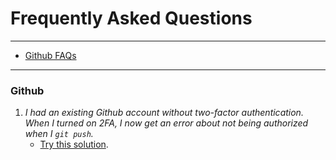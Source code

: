 # Frequently Asked Questions

<hr>

* [Github FAQs](#github)

<hr>

### Github

1. *I had an existing Github account without two-factor authentication. When I turned on 2FA, I now get an error about not being authorized when I ```git push```.*
    * [Try this solution](https://mycyberuniverse.com/web/how-fix-fatal-authentication-failed-for-https-github-com.html).
